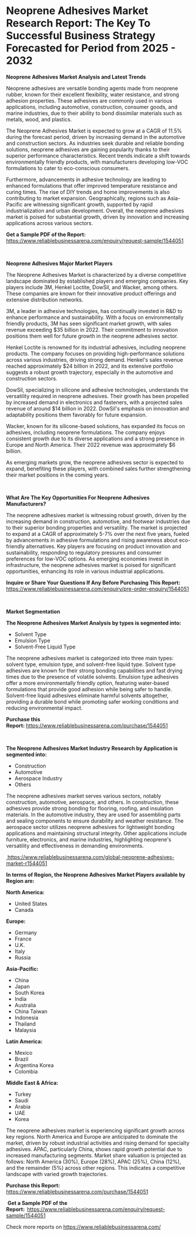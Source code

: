 <p><h1>Neoprene Adhesives Market Research Report: The Key To Successful Business Strategy Forecasted for Period from 2025 - 2032</h1></p><p><strong>Neoprene Adhesives Market Analysis and Latest Trends</strong></p>
<p><p>Neoprene adhesives are versatile bonding agents made from neoprene rubber, known for their excellent flexibility, water resistance, and strong adhesion properties. These adhesives are commonly used in various applications, including automotive, construction, consumer goods, and marine industries, due to their ability to bond dissimilar materials such as metals, wood, and plastics.</p><p>The Neoprene Adhesives Market is expected to grow at a CAGR of 11.5% during the forecast period, driven by increasing demand in the automotive and construction sectors. As industries seek durable and reliable bonding solutions, neoprene adhesives are gaining popularity thanks to their superior performance characteristics. Recent trends indicate a shift towards environmentally friendly products, with manufacturers developing low-VOC formulations to cater to eco-conscious consumers.</p><p>Furthermore, advancements in adhesive technology are leading to enhanced formulations that offer improved temperature resistance and curing times. The rise of DIY trends and home improvements is also contributing to market expansion. Geographically, regions such as Asia-Pacific are witnessing significant growth, supported by rapid industrialization and urban development. Overall, the neoprene adhesives market is poised for substantial growth, driven by innovation and increasing applications across various sectors.</p></p>
<p><strong>Get a Sample PDF of the Report:&nbsp;</strong> <a href="https://www.reliablebusinessarena.com/enquiry/request-sample/1544051?utm_campaign=2476&utm_medium=2&utm_source=Github&utm_content=ia&utm_term=31032025&utm_id=neoprene-adhesives">https://www.reliablebusinessarena.com/enquiry/request-sample/1544051</a></p>
<p>&nbsp;</p>
<p><strong>Neoprene Adhesives Major Market Players</strong></p>
<p><p>The Neoprene Adhesives Market is characterized by a diverse competitive landscape dominated by established players and emerging companies. Key players include 3M, Henkel Loctite, DowSil, and Wacker, among others. These companies are known for their innovative product offerings and extensive distribution networks.</p><p>3M, a leader in adhesive technologies, has continually invested in R&D to enhance performance and sustainability. With a focus on environmentally friendly products, 3M has seen significant market growth, with sales revenue exceeding $35 billion in 2022. Their commitment to innovation positions them well for future growth in the neoprene adhesives sector.</p><p>Henkel Loctite is renowned for its industrial adhesives, including neoprene products. The company focuses on providing high-performance solutions across various industries, driving strong demand. Henkel's sales revenue reached approximately $24 billion in 2022, and its extensive portfolio suggests a robust growth trajectory, especially in the automotive and construction sectors.</p><p>DowSil, specializing in silicone and adhesive technologies, understands the versatility required in neoprene adhesives. Their growth has been propelled by increased demand in electronics and fasteners, with a projected sales revenue of around $14 billion in 2022. DowSil's emphasis on innovation and adaptability positions them favorably for future expansion.</p><p>Wacker, known for its silicone-based solutions, has expanded its focus on adhesives, including neoprene formulations. The company enjoys consistent growth due to its diverse applications and a strong presence in Europe and North America. Their 2022 revenue was approximately $6 billion.</p><p>As emerging markets grow, the neoprene adhesives sector is expected to expand, benefiting these players, with combined sales further strengthening their market positions in the coming years.</p></p>
<p>&nbsp;</p>
<p><strong>What Are The Key Opportunities For Neoprene Adhesives Manufacturers?</strong></p>
<p><p>The neoprene adhesives market is witnessing robust growth, driven by the increasing demand in construction, automotive, and footwear industries due to their superior bonding properties and versatility. The market is projected to expand at a CAGR of approximately 5-7% over the next five years, fueled by advancements in adhesive formulations and rising awareness about eco-friendly alternatives. Key players are focusing on product innovation and sustainability, responding to regulatory pressures and consumer preferences for low-VOC options. As emerging economies invest in infrastructure, the neoprene adhesives market is poised for significant opportunities, enhancing its role in various industrial applications.</p></p>
<p><strong>Inquire or Share Your Questions If Any Before Purchasing This Report:</strong> <a href="https://www.reliablebusinessarena.com/enquiry/pre-order-enquiry/1544051?utm_campaign=2476&utm_medium=2&utm_source=Github&utm_content=ia&utm_term=31032025&utm_id=neoprene-adhesives">https://www.reliablebusinessarena.com/enquiry/pre-order-enquiry/1544051</a></p>
<p>&nbsp;</p>
<p><strong>Market Segmentation</strong></p>
<p><strong>The Neoprene Adhesives Market Analysis by types is segmented into:</strong></p>
<p><ul><li>Solvent Type</li><li>Emulsion Type</li><li>Solvent-Free Liquid Type</li></ul></p>
<p><p>The neoprene adhesives market is categorized into three main types: solvent type, emulsion type, and solvent-free liquid type. Solvent type adhesives are known for their strong bonding capabilities and fast drying times due to the presence of volatile solvents. Emulsion type adhesives offer a more environmentally friendly option, featuring water-based formulations that provide good adhesion while being safer to handle. Solvent-free liquid adhesives eliminate harmful solvents altogether, providing a durable bond while promoting safer working conditions and reducing environmental impact.</p></p>
<p><strong>Purchase this Report:&nbsp;</strong><a href="https://www.reliablebusinessarena.com/purchase/1544051?utm_campaign=2476&utm_medium=2&utm_source=Github&utm_content=ia&utm_term=31032025&utm_id=neoprene-adhesives">https://www.reliablebusinessarena.com/purchase/1544051</a></p>
<p>&nbsp;</p>
<p><strong>The Neoprene Adhesives Market Industry Research by Application is segmented into:</strong></p>
<p><ul><li>Construction</li><li>Automotive</li><li>Aerospace Industry</li><li>Others</li></ul></p>
<p><p>The neoprene adhesives market serves various sectors, notably construction, automotive, aerospace, and others. In construction, these adhesives provide strong bonding for flooring, roofing, and insulation materials. In the automotive industry, they are used for assembling parts and sealing components to ensure durability and weather resistance. The aerospace sector utilizes neoprene adhesives for lightweight bonding applications and maintaining structural integrity. Other applications include furniture, electronics, and marine industries, highlighting neoprene's versatility and effectiveness in demanding environments.</p></p>
<p><a href="https://www.reliablebusinessarena.com/global-neoprene-adhesives-market-r1544051?utm_campaign=2476&utm_medium=2&utm_source=Github&utm_content=ia&utm_term=31032025&utm_id=neoprene-adhesives">&nbsp;https://www.reliablebusinessarena.com/global-neoprene-adhesives-market-r1544051</a></p>
<p><strong>In terms of Region, the Neoprene Adhesives Market Players available by Region are:</strong></p>
<p>
    <p> <strong> North America: </strong>
        <ul>
            <li>United States</li>
            <li>Canada</li>
        </ul>
        </p> 
    <p> <strong> Europe: </strong>
        <ul>
            <li>Germany</li>
            <li>France</li>
            <li>U.K.</li>
            <li>Italy</li>
            <li>Russia</li>
        </ul>
        </p> 
    <p> <strong> Asia-Pacific: </strong>
        <ul>
            <li>China</li>
            <li>Japan</li>
            <li>South Korea</li>
            <li>India</li>
            <li>Australia</li>
            <li>China Taiwan</li>
            <li>Indonesia</li>
            <li>Thailand</li>
            <li>Malaysia</li>
        </ul>
        </p> 
    <p> <strong> Latin America: </strong>
        <ul>
            <li>Mexico</li>
            <li>Brazil</li>
            <li>Argentina Korea</li>
            <li>Colombia</li>
        </ul>
        </p> 
    <p> <strong> Middle East & Africa: </strong>
        <ul>
            <li>Turkey</li>
            <li>Saudi</li>
            <li>Arabia</li>
            <li>UAE</li>
            <li>Korea</li>
        </ul>
    </p>
    </p>
<p><p>The neoprene adhesives market is experiencing significant growth across key regions. North America and Europe are anticipated to dominate the market, driven by robust industrial activities and rising demand for specialty adhesives. APAC, particularly China, shows rapid growth potential due to increased manufacturing segments. Market share valuation is projected as follows: North America (30%), Europe (28%), APAC (25%), China (12%), and the remainder (5%) across other regions. This indicates a competitive landscape with varied growth trajectories.</p></p>
<p><strong>Purchase this Report: </strong><a href="https://www.reliablebusinessarena.com/purchase/1544051?utm_campaign=2476&utm_medium=2&utm_source=Github&utm_content=ia&utm_term=31032025&utm_id=neoprene-adhesives">https://www.reliablebusinessarena.com/purchase/1544051</a></p>
<p>&nbsp;<strong>Get a Sample PDF of the Report:&nbsp;&nbsp;</strong><a href="https://www.reliablebusinessarena.com/enquiry/request-sample/1544051?utm_campaign=2476&utm_medium=2&utm_source=Github&utm_content=ia&utm_term=31032025&utm_id=neoprene-adhesives">https://www.reliablebusinessarena.com/enquiry/request-sample/1544051</a></p>
<p><strong></strong></p>
<p>Check more reports on <a href="https://www.reliablebusinessarena.com/?utm_campaign=2476&utm_medium=2&utm_source=Github&utm_content=ia&utm_term=31032025&utm_id=neoprene-adhesives">https://www.reliablebusinessarena.com/</a></p>